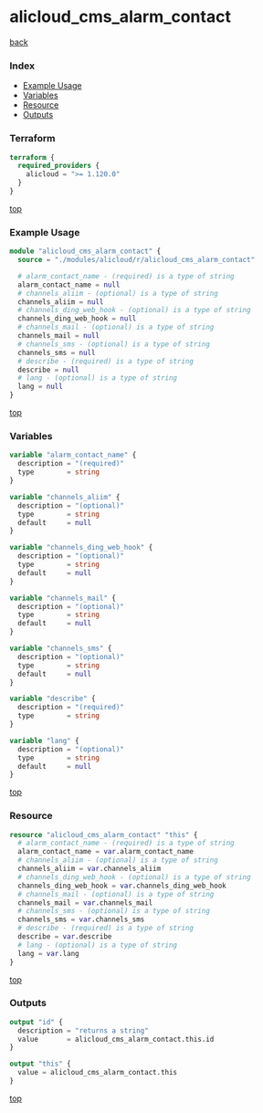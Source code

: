 # alicloud_cms_alarm_contact

[back](../alicloud.md)

### Index

- [Example Usage](#example-usage)
- [Variables](#variables)
- [Resource](#resource)
- [Outputs](#outputs)

### Terraform

```terraform
terraform {
  required_providers {
    alicloud = ">= 1.120.0"
  }
}
```

[top](#index)

### Example Usage

```terraform
module "alicloud_cms_alarm_contact" {
  source = "./modules/alicloud/r/alicloud_cms_alarm_contact"

  # alarm_contact_name - (required) is a type of string
  alarm_contact_name = null
  # channels_aliim - (optional) is a type of string
  channels_aliim = null
  # channels_ding_web_hook - (optional) is a type of string
  channels_ding_web_hook = null
  # channels_mail - (optional) is a type of string
  channels_mail = null
  # channels_sms - (optional) is a type of string
  channels_sms = null
  # describe - (required) is a type of string
  describe = null
  # lang - (optional) is a type of string
  lang = null
}
```

[top](#index)

### Variables

```terraform
variable "alarm_contact_name" {
  description = "(required)"
  type        = string
}

variable "channels_aliim" {
  description = "(optional)"
  type        = string
  default     = null
}

variable "channels_ding_web_hook" {
  description = "(optional)"
  type        = string
  default     = null
}

variable "channels_mail" {
  description = "(optional)"
  type        = string
  default     = null
}

variable "channels_sms" {
  description = "(optional)"
  type        = string
  default     = null
}

variable "describe" {
  description = "(required)"
  type        = string
}

variable "lang" {
  description = "(optional)"
  type        = string
  default     = null
}
```

[top](#index)

### Resource

```terraform
resource "alicloud_cms_alarm_contact" "this" {
  # alarm_contact_name - (required) is a type of string
  alarm_contact_name = var.alarm_contact_name
  # channels_aliim - (optional) is a type of string
  channels_aliim = var.channels_aliim
  # channels_ding_web_hook - (optional) is a type of string
  channels_ding_web_hook = var.channels_ding_web_hook
  # channels_mail - (optional) is a type of string
  channels_mail = var.channels_mail
  # channels_sms - (optional) is a type of string
  channels_sms = var.channels_sms
  # describe - (required) is a type of string
  describe = var.describe
  # lang - (optional) is a type of string
  lang = var.lang
}
```

[top](#index)

### Outputs

```terraform
output "id" {
  description = "returns a string"
  value       = alicloud_cms_alarm_contact.this.id
}

output "this" {
  value = alicloud_cms_alarm_contact.this
}
```

[top](#index)